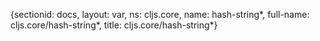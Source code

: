 {sectionid: docs, layout: var, ns: cljs.core, name: hash-string*, full-name: cljs.core/hash-string*,
  title: cljs.core/hash-string*}
